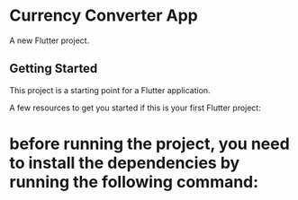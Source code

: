 # Currency Converter App

A new Flutter project.

## Getting Started

This project is a starting point for a Flutter application.

A few resources to get you started if this is your first Flutter project:

# before running the project, you need to install the dependencies by running the following command:
